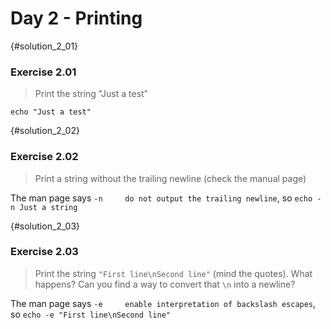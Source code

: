 # Day 2 - Printing

{#solution_2_01}
### Exercise 2.01
> Print the string "Just a test"

```
echo "Just a test"
```

{#solution_2_02}
### Exercise 2.02
> Print a string without the trailing newline (check the manual page)

The man page says `-n     do not output the trailing newline`, so `echo -n Just a string`

{#solution_2_03}
### Exercise 2.03
> Print the string `"First line\nSecond line"` (mind the quotes). What happens? Can you find a way to convert that `\n` into a newline?

The man page says `-e     enable interpretation of backslash escapes`, so `echo -e "First line\nSecond line"`

